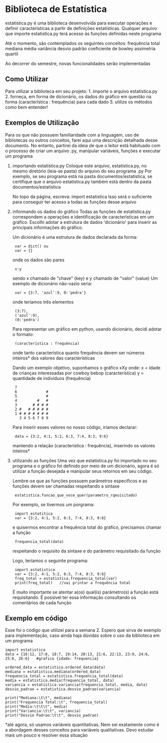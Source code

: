 # Biblioteca de Estatística
estatistica.py é uma biblioteca desenvolvida para executar operações e definir características a partir de
definições estatísticas. Qualquer arquivo que importe estatistica.py terá acesso às funções definidas neste
programa

Até o momento, são contemplados os seguintes conceitos:
    frequência total
    mediana
    média
    variância
    desvio padrão
    coeficiente de bowley
    assimetria
    quartil

Ao decorrer do semestre, novas funcionalidades serão implementadas



## Como Utilizar
Para utilizar a biblioteca em seu projeto:
    1. importe o arquivo estatistica.py
    2. forneça, em forma de dicionário, os dados do gráfico em questão 
    na forma (característica : frequência) para cada dado
    3. utilize os métodos como bem entender!



## Exemplos de Utilização
Para os que não possuem familiaridade com a linguagem, uso de bibliotecas
ou outros conceitos, farei aqui uma descrição detalhada desse documento.
No entanto, partirei da ideia de que o leitor está habituado com o processo
de criar um arquivo .py, manipular variáveis, funções e executar um 
programa

1. importando estatistica.py
    Coloque este arquivo, estatística.py, no mesmo diretório (leia-se pasta)
    do arquivo do seu programa .py
        Por exemplo, se seu programa está na pasta documentos/estatística, se
        certifique que o arquivo estatistica.py também está dentro da pasta
        documentos/estatística
    
    No topo da página, escreva:
        import estatistica
    Isso será o suficiente para conseguir ter acesso a todas as funções desse
    arquivo

2. informando os dados do gráfico
    Todas as funções de estatistica.py correspondem a operações e identificação
    de características em um gráfico. Escolhi adotar a estrutura de dados 
    'dicionário' para inserir as principais informações do gráfico.

    Um dicionário é uma estrutura de dados declarada da forma:
    
        var = dict() ou
        var = {}
        
    onde os dados são pares 
    
        x:y
        
    sendo x chamado de "chave" (key) e y chamado de "valor" (value)
    Um exemplo de dicionário não-vazio seria:
    
        var = {3:7, 'azul':9, 0:'pedra'}  
        
    onde teríamos três elementos
    
        (3:7),
        ('azul':9),
        (0:'pedra')

    Para representar um gráfico em python, usando dicionário, decidi
    adotar o formato:
    
        (característica : frequência)
        
    onde tanto característica quanto frequência devem ser números
    inteiros* dos valores das características

    Dando um exemplo objetivo, suponhamos o gráfico xXy onde:
     x = idade de crianças interessadas por cowboy bebop (característica)
     y = quantidade de indivíduos (frequência)
    
        7
        6             #
        5             #
        4         #   #
        3       # # # #
        2 #   # # # # #
        1 # # # # # # #
          3 4 5 6 7 8 9

    Para inserir esses valores no nosso código, iríamos declarar:
    
        data = {3:2, 4:1, 5:2, 6:3, 7:4, 8:3, 9:6}
        
    mantendo a relação (característica : frequência), inserindo os
    valores inteiros*

3. utilizando as funções
    Uma vez que estatistica.py foi importado no seu programa e o
    gráfico foi definido por meio de um dicionário, agora é só utilizar
    a função desejada e manipular seus retornos em seu código.

    Lembre-se que as funções possuem parâmetros específicos e as
    funções devem ser chamadas respeitando a sintaxe
    
        estatistica.funcao_que_voce_quer(parametro_rqeuisitado)

    Por exemplo, se tivermos um porgrama:
    
        import estatitica
        var = {3:2, 4:1, 5:2, 6:3, 7:4, 8:3, 9:6}
        
    e quisermos encontrar a frequência total do gráfico, precisamos
    chamar a função 
    
        frequencia_total(data)
        
    respeitando o requisito da sintaxe e do parâmetro requisitado da
    função
    
    Logo, teríamos o seguinte programa:
    
        import estatistica
        var = {3:2, 4:1, 5:2, 6:3, 7:4, 8:3, 9:6}
        freq_total = estatistica.frequencia_total(var)
        print(freq_total)   //vai printar a frequência total
    
    É muito importante se atentar a(os) qual(is) parâmetro(s) a função
    está requisitando. É possível ter essa informação consultando os
    comentários de cada função



## Exemplo em código
Esse foi o código que utilizei para a semana 2. Espero que sirva
de exemplo para implementação, caso ainda haja dúvidas sobre o uso
da biblioteca em um programa
    
    import estatistica
    data = {16:12, 17:8, 18:7, 19:14, 20:13, 21:6, 22:13, 23:9, 24:6, 25:6, 26:6}   #grafico {idade: frequencia}

    ordered_data = estatistica.ordered_data(data)
    mediana = estatistica.mediana(ordered_data)
    frequencia_total = estatistica.frequencia_total(data)
    media = estatistica.media(frequencia_total, data)
    variancia = estatistica.variancia(frequencia_total, media, data)
    desvio_padrao = estatistica.desvio_padrao(variancia)

    print("Mediana:\t\t", mediana)
    print("Frequencia Total:\t", frequencia_total)
    print("Media:\t\t\t", media)
    print("Variancia:\t\t", variancia)
    print("Desvio Padrao:\t\t", desvio_padrao)


   *até agora, só usamos variáveis quantitativas. Nem sei exatamente
   como é a abordagem desses conceitos para variáveis qualitativas.
   Devo estudar mais um pouco e resolver essa situação
